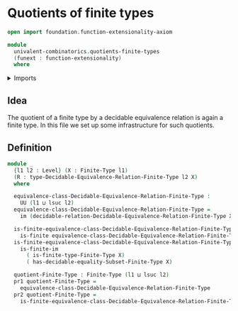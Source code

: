 # Quotients of finite types

```agda
open import foundation.function-extensionality-axiom

module
  univalent-combinatorics.quotients-finite-types
  (funext : function-extensionality)
  where
```

<details><summary>Imports</summary>

```agda
open import foundation.dependent-pair-types
open import foundation.universe-levels

open import univalent-combinatorics.decidable-equivalence-relations funext
open import univalent-combinatorics.decidable-subtypes funext
open import univalent-combinatorics.finite-types funext
open import univalent-combinatorics.image-of-maps funext
```

</details>

## Idea

The quotient of a finite type by a decidable equivalence relation is again a
finite type. In this file we set up some infrastructure for such quotients.

## Definition

```agda
module _
  {l1 l2 : Level} (X : Finite-Type l1)
  (R : type-Decidable-Equivalence-Relation-Finite-Type l2 X)
  where

  equivalence-class-Decidable-Equivalence-Relation-Finite-Type :
    UU (l1 ⊔ lsuc l2)
  equivalence-class-Decidable-Equivalence-Relation-Finite-Type =
    im (decidable-relation-Decidable-Equivalence-Relation-Finite-Type X R)

  is-finite-equivalence-class-Decidable-Equivalence-Relation-Finite-Type' :
    is-finite equivalence-class-Decidable-Equivalence-Relation-Finite-Type
  is-finite-equivalence-class-Decidable-Equivalence-Relation-Finite-Type' =
    is-finite-im
      ( is-finite-type-Finite-Type X)
      ( has-decidable-equality-Subset-Finite-Type X)

  quotient-Finite-Type : Finite-Type (l1 ⊔ lsuc l2)
  pr1 quotient-Finite-Type =
    equivalence-class-Decidable-Equivalence-Relation-Finite-Type
  pr2 quotient-Finite-Type =
    is-finite-equivalence-class-Decidable-Equivalence-Relation-Finite-Type'
```
